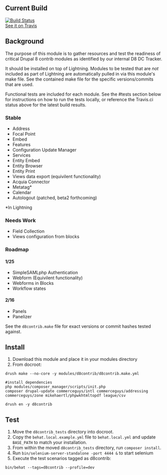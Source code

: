 ## Current Build
[![Build Status](https://travis-ci.org/balsama/d8contrib.svg?branch=8.x-1.x)](https://travis-ci.org/balsama/d8contrib)  
[See it on Travis](https://travis-ci.org/balsama/d8contrib)

## Background
The purpose of this module is to gather resources and test the readiness of
critical Drupal 8 contrib modules as identified by our internal D8 DC Tracker.

It should be installed on top of Lightning. Modules to be tested that are *not*
included as part of Lightning are automatically pulled in via this module's make
file. See the contained make file for the specific versions/commits that are
used.

Functional tests are included for each module. See the #tests section below for
instructions on how to run the tests locally, or reference the Travis.ci status
above for the latest build results.

### Stable
* Address
* Focal Point
* Embed
* Features
* Configuration Update Manager
* Services
* Entity Embed
* Entity Browser
* Entity Print
* Views data export (equivilent functionality)
* Acquia Connector
* Metatag*
* Calendar
* Autologout (patched, beta2 forthcoming)

*In Lightning

### Needs Work
* Field Collection
* Views configuration from blocks

### Roadmap

#### 1/25
* SimpleSAMLphp Authentication
* Webform (Equivilent functionality)
* Webforms in Blocks
* Workflow states

#### 2/16
* Panels
* Panelizer

See the `d8contrib.make` file for exact versions or commit hashes tested against.

## Install

1. Download this module and place it in your modules directory
2. From docroot:

```
drush make --no-core -y modules/d8contrib/d8contrib.make.yml

#install dependencies
php modules/composer_manager/scripts/init.php
composer drupal-update commerceguys/intl commerceguys/addressing commerceguys/zone mikehaertl/phpwkhtmltopdf league/csv

drush en -y d8contrib
```
## Test
1. Move the `d8contrib_tests` directory into docroot.
2. Copy the `behat.local.example.yml` file to `behat.local.yml` and update
   `BASE_PATH` to match your installation.
3. From within the moved `d8contrib_tests` directory, run `composer install`.
4. Run `bin/selenium-server-standalone -port 4444 &` to start selenium
5. Execute the test scenarios tagged as d8contrib:

```
bin/behat --tags=d8contrib --profile=dev
```
